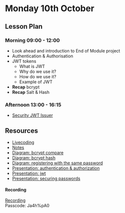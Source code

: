 # Monday 10th October

## Lesson Plan

### Morning 09:00 - 12:00

+ Look ahead and introduction to End of Module project
+ Authentication & Authorisation
+ JWT tokens
    + What is JWT
    + Why do we use it?
    + How do we use it?
    + Example of JWT
+ **Recap** bcrypt
+ **Recap** Salt & Hash

### Afternoon 13:00 - 16:15

+ [Security JWT Issuer](https://github.com/FrancoSpeziali/security-jwt-issuer)

## Resources

- [Livecoding](https://github.com/FbW-WD21-E11/livecoding-jsonwebtoken)
- [Notes](10%20October_Notes.md)
- [Diagram: bcrypt compare](bcrypt-compare%20method.drawio.png)
- [Diagram: bcrypt hash](bcrypt-hash%20method.drawio.png)
- [Diagram: registering with the same password](bcrypt-same%20password.drawio.png)
- [Presentation: authentication & authorization](authentication_and_authorization.md)
- [Presentation: jwt](jwt.md)
- [Presentation: securing passwords](securing-passwords.md)

#### Recording 
[Recording](https://us02web.zoom.us/rec/share/niRZLEMV09KphBGe-6t6H09P9R96WLcqGfQ3pCkTTTnKKeFw65KVJUQWAol5RcCA.LrKYJ7TsvMfSoqcx 
)\
Passcode: Ja4h%pA0

